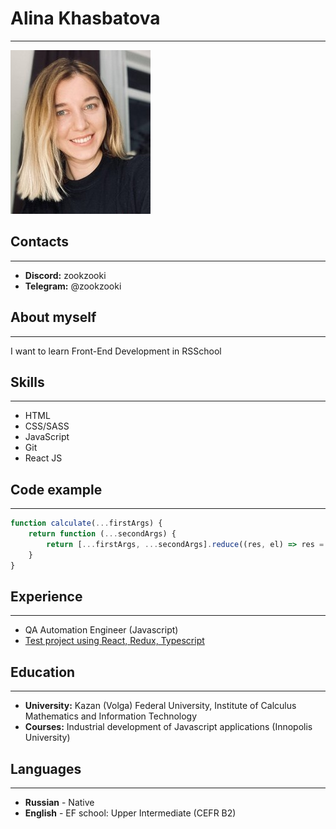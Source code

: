 # Alina Khasbatova
***

![mountains](images/pic.jpg "Пейзаж с горами")

## Contacts
***
* **Discord:** zookzooki
* **Telegram:** @zookzooki

## About myself
***
I want to learn Front-End Development in RSSchool

## Skills
***
* HTML
* CSS/SASS
* JavaScript
* Git
* React JS

## Code example
***
```javascript
function calculate(...firstArgs) {
    return function (...secondArgs) {
        return [...firstArgs, ...secondArgs].reduce((res, el) => res = res + el, 0);
    }
}
```

## Experience
***
* QA Automation Engineer (Javascript)
* [Test project using React, Redux, Typescript](https://github.com/zookzooki/beer-app)

## Education
***
* **University:** Kazan (Volga) Federal University, Institute of Calculus Mathematics and Information Technology
* **Courses:** Industrial development of Javascript applications (Innopolis University)

## Languages
***
* **Russian** - Native
* **English** - EF school: Upper Intermediate (CEFR B2)
